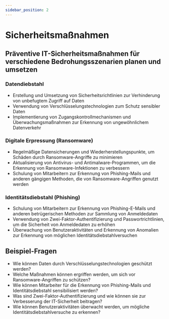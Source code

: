 ```yaml
---
sidebar_position: 2
---
```


# Sicherheitsmaßnahmen

<!-- Präventive IT-Sicherheitsmaßnahmen für
verschiedene Bedrohungsszenarien planen und
umsetzen, z.B.

-   Datendiebstahl
-   Digitale Erpressung (Ransomware)
-   Identitätsdiebstahl (Phishing) -->

## Präventive IT-Sicherheitsmaßnahmen für verschiedene Bedrohungsszenarien planen und umsetzen

### Datendiebstahl

-   Erstellung und Umsetzung von Sicherheitsrichtlinien zur Verhinderung von unbefugtem Zugriff auf Daten
-   Verwendung von Verschlüsselungstechnologien zum Schutz sensibler Daten
-   Implementierung von Zugangskontrollmechanismen und Überwachungsmaßnahmen zur Erkennung von ungewöhnlichem Datenverkehr

### Digitale Erpressung (Ransomware)

-   Regelmäßige Datensicherungen und Wiederherstellungspunkte, um Schäden durch Ransomware-Angriffe zu minimieren
-   Aktualisierung von Antivirus- und Antimalware-Programmen, um die Erkennung von Ransomware-Infektionen zu verbessern
-   Schulung von Mitarbeitern zur Erkennung von Phishing-Mails und anderen gängigen Methoden, die von Ransomware-Angriffen genutzt werden

### Identitätsdiebstahl (Phishing)

-   Schulung von Mitarbeitern zur Erkennung von Phishing-E-Mails und anderen betrügerischen Methoden zur Sammlung von Anmeldedaten
-   Verwendung von Zwei-Faktor-Authentifizierung und Passwortrichtlinien, um die Sicherheit von Anmeldedaten zu erhöhen
-   Überwachung von Benutzeraktivitäten und Erkennung von Anomalien zur Erkennung von möglichen Identitätsdiebstahlversuchen

## Beispiel-Fragen

-   Wie können Daten durch Verschlüsselungstechnologien geschützt werden?
-   Welche Maßnahmen können ergriffen werden, um sich vor Ransomware-Angriffen zu schützen?
-   Wie können Mitarbeiter für die Erkennung von Phishing-Mails und Identitätsdiebstahl sensibilisiert werden?
-   Was sind Zwei-Faktor-Authentifizierung und wie können sie zur Verbesserung der IT-Sicherheit beitragen?
-   Wie können Benutzeraktivitäten überwacht werden, um mögliche Identitätsdiebstahlversuche zu erkennen?
